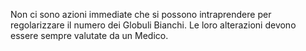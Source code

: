 Non ci sono azioni immediate che si possono intraprendere per regolarizzare il numero dei Globuli Bianchi. Le loro alterazioni devono essere sempre
valutate da un Medico.
